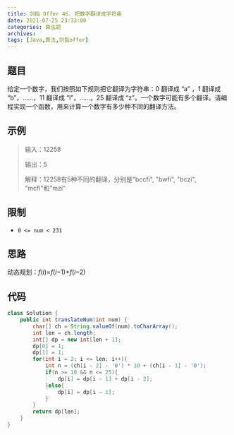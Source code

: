 ```yaml
---
title: 剑指 Offer 46. 把数字翻译成字符串
date: 2021-07-25 23:33:00
categories: 算法题
archives:
tags: [Java,算法,剑指offer]
---
```


## 题目

给定一个数字，我们按照如下规则把它翻译为字符串：0 翻译成 “a” ，1 翻译成 “b”，……，11 翻译成 “l”，……，25 翻译成 “z”。一个数字可能有多个翻译。请编程实现一个函数，用来计算一个数字有多少种不同的翻译方法。

## 示例

> 输入：12258
>
> 输出：5
>
> 解释：12258有5种不同的翻译，分别是"bccfi", "bwfi", "bczi", "mcfi"和"mzi"

<!--more-->

## 限制

- `0 <= num < 231`

## 思路 

动态规划：*f*(*i*)=*f*(*i*−1)+*f*(*i*−2)

## 代码

```java
class Solution {
    public int translateNum(int num) {
        char[] ch = String.valueOf(num).toCharArray();
        int len = ch.length;
        int[] dp = new int[len + 1];
        dp[0] = 1;
        dp[1] = 1;
        for(int i = 2; i <= len; i++){
            int n = (ch[i - 2] - '0') * 10 + (ch[i - 1] - '0');
            if(n >= 10 && n <= 25){
                dp[i] = dp[i - 1] + dp[i - 2];
            }else{
                dp[i] = dp[i - 1];
            }
        }
        return dp[len];
    }
}
```



